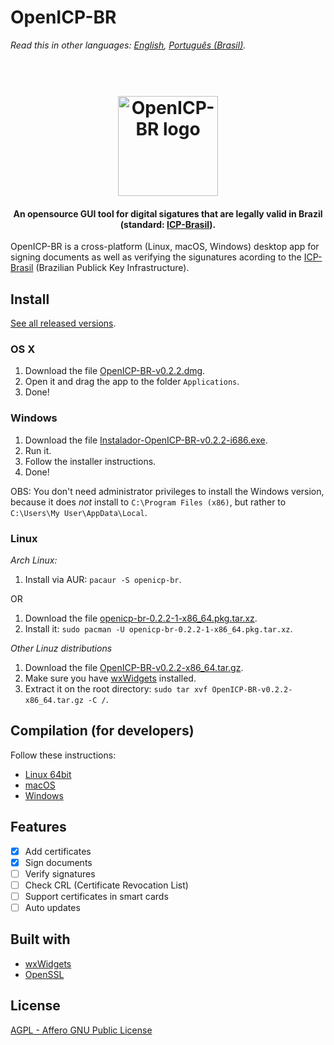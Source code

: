 # OpenICP-BR
*Read this in other languages: [English](README.md), [Português (Brasil)](README.pt-BR.md).*

<h1 align="center">
  <br>
  <img src="https://github.com/gjvnq/OpenICP-BR/blob/master/res/logo-512.png" alt="OpenICP-BR logo" width="160">
</h1>

<h4 align="center">An opensource GUI tool for digital sigatures that are legally valid in Brazil (standard: <a href="http://www.iti.gov.br/icp-brasil" target="_blank">ICP-Brasil</a>).</h4>

OpenICP-BR is a cross-platform (Linux, macOS, Windows) desktop app for signing documents as well as verifying the sigunatures acording to the <a href="http://www.iti.gov.br/icp-brasil" target="_blank">ICP-Brasil</a> (Brazilian Publick Key Infrastructure).

## Install

[See all released versions](https://github.com/gjvnq/OpenICP-BR/releases).

### OS X

1. Download the file [OpenICP-BR-v0.2.2.dmg](https://github.com/gjvnq/OpenICP-BR/releases/download/v0.2.2/OpenICP-BR-v0.2.2.dmg).
2. Open it and drag the app to the folder `Applications`.
3. Done!

### Windows

1. Download the file [Instalador-OpenICP-BR-v0.2.2-i686.exe](https://github.com/gjvnq/OpenICP-BR/releases/download/v0.2.2/Instalador-OpenICP-BR-v0.2.2-i686.exe).
2. Run it.
3. Follow the installer instructions.
4. Done!

OBS: You don't need administrator privileges to install the Windows version, because it does *not* install to `C:\Program Files (x86)`, but rather to `C:\Users\My User\AppData\Local`.

### Linux

*Arch Linux:*

1. Install via AUR: `pacaur -S openicp-br`.

OR

1. Download the file [openicp-br-0.2.2-1-x86_64.pkg.tar.xz](https://github.com/gjvnq/OpenICP-BR/releases/download/v0.2.2/openicp-br-0.2.2-1-x86_64.pkg.tar.xz).
2. Install it: `sudo pacman -U openicp-br-0.2.2-1-x86_64.pkg.tar.xz`.

*Other Linuz distributions*

1. Download the file [OpenICP-BR-v0.2.2-x86_64.tar.gz](https://github.com/gjvnq/OpenICP-BR/releases/download/v0.2.2/OpenICP-BR-v0.2.2-x86_64.tar.gz).
2. Make sure you have [wxWidgets](https://wxwidgets.org) installed.
3. Extract it on the root directory: `sudo tar xvf OpenICP-BR-v0.2.2-x86_64.tar.gz -C /`.

## Compilation (for developers)

Follow these instructions:

  * [Linux 64bit](COMPILE.linux.arch.64bit.md)
  * [macOS](COMPILE.macOS.md)
  * [Windows](COMPILE.win.md)

## Features

- [x] Add certificates
- [x] Sign documents
- [ ] Verify signatures
- [ ] Check CRL (Certificate Revocation List)
- [ ] Support certificates in smart cards
- [ ] Auto updates

## Built with
- [wxWidgets](https://wxwidgets.org)
- [OpenSSL](https://www.openssl.org)

## License

[AGPL - Affero GNU Public License](https://www.gnu.org/licenses/agpl-3.0.en.html)
